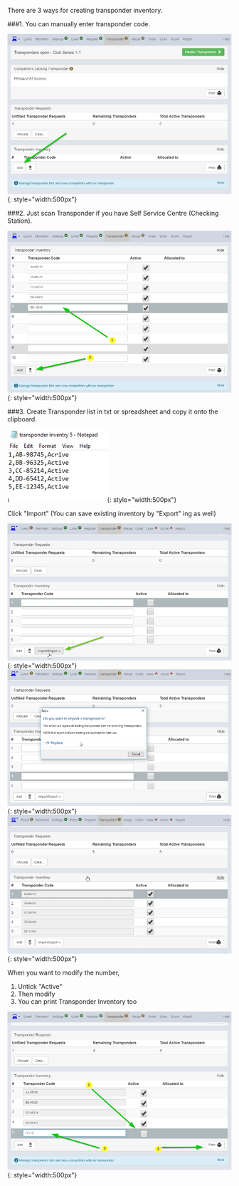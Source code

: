 
There are 3 ways for creating transponder inventory.

###1. You can manually enter transponder code.

![image](Auto-Create-Transponder-Inventory-assets/image1.webp){: style="width:500px"}

###2. Just scan Transponder if you have Self Service Centre (Checking Station).

![image](Auto-Create-Transponder-Inventory-assets/image2.webp){: style="width:500px"}

###3. Create Transponder list in txt or spreadsheet and copy it onto the clipboard.

![image](Auto-Create-Transponder-Inventory-assets/image3.webp){: style="width:500px"}

Click "Import" (You can save existing inventory by "Export" ing as well)

![image](Auto-Create-Transponder-Inventory-assets/image4.webp){: style="width:500px"}
![image](Auto-Create-Transponder-Inventory-assets/image5.webp){: style="width:500px"}
![image](Auto-Create-Transponder-Inventory-assets/image6.webp){: style="width:500px"}

When you want to modify the number,

1. Untick "Active"
2. Then modify
3. You can print Transponder Inventory too

![image](Auto-Create-Transponder-Inventory-assets/image7.webp){: style="width:500px"}

